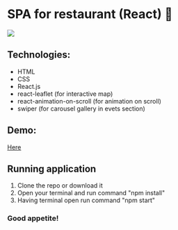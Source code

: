 # SPA for restaurant (React) :spaghetti:

<img src="https://user-images.githubusercontent.com/102720711/187640321-d2f07bed-87c5-4cce-b33a-c1819b15090a.png"/> 

## Technologies: 
- HTML
- CSS
- React.js
- react-leaflet (for interactive map)
- react-animation-on-scroll (for animation on scroll)
- swiper (for carousel gallery in evets section)</br>

## Demo: 
 [Here](https://blossomingiris.github.io/React-Website/)</br>

## Running application
1. Clone the repo or download it
2. Open your terminal and run command "npm install"
3. Having terminal open run command "npm start"

### Good appetite!
